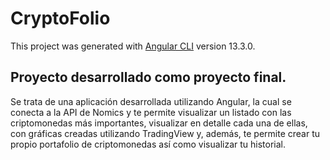 # CryptoFolio

This project was generated with [Angular CLI](https://github.com/angular/angular-cli) version 13.3.0.

## Proyecto desarrollado como proyecto final.

Se trata de una aplicación desarrollada utilizando Angular, la cual se conecta a la API de Nomics y te permite visualizar un listado con las criptomonedas más importantes, visualizar en detalle cada una de ellas, con gráficas creadas utilizando TradingView y, además, te permite crear tu propio portafolio de criptomonedas así como visualizar tu historial.
